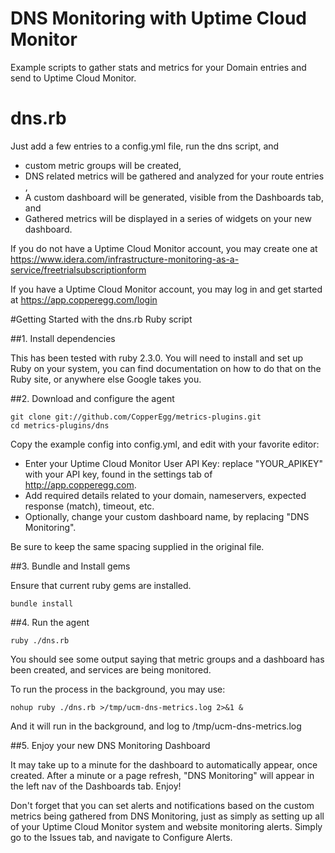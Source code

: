 DNS Monitoring with Uptime Cloud Monitor
===========================

Example scripts to gather stats and metrics for your Domain entries and send to Uptime Cloud Monitor.

dns.rb
=============

Just add a few entries to a config.yml file, run the dns script, and
  - custom metric groups will be created,
  - DNS related metrics will be gathered and analyzed for your route entries ,
  - A custom dashboard will be generated, visible from the Dashboards tab, and
  - Gathered metrics will be displayed in a series of widgets on your new dashboard.

If you do not have a Uptime Cloud Monitor account, you may create one at <https://www.idera.com/infrastructure-monitoring-as-a-service/freetrialsubscriptionform>

If you have a Uptime Cloud Monitor account, you may log in and get started at <https://app.copperegg.com/login>

#Getting Started with the dns.rb Ruby script

##1. Install dependencies

This has been tested with ruby 2.3.0. You will need to install and set up Ruby on your system, you can find documentation on how to do that on the Ruby site, or anywhere else Google takes you.

##2. Download and configure the agent

    git clone git://github.com/CopperEgg/metrics-plugins.git
    cd metrics-plugins/dns

Copy the example config into config.yml, and edit with your favorite editor:

  - Enter your Uptime Cloud Monitor User API Key:  replace "YOUR\_APIKEY" with your API key, found in the settings tab of http://app.copperegg.com.
  - Add required details related to your domain, nameservers, expected response (match), timeout, etc.
  - Optionally, change your custom dashboard name, by replacing "DNS Monitoring".

Be sure to keep the same spacing supplied in the original file.

##3. Bundle and Install gems

Ensure that current ruby gems are installed.

    bundle install

##4. Run the agent

    ruby ./dns.rb

You should see some output saying that metric groups and a dashboard has been created, and services are being monitored.

To run the process in the background, you may use:

    nohup ruby ./dns.rb >/tmp/ucm-dns-metrics.log 2>&1 &

And it will run in the background, and log to /tmp/ucm-dns-metrics.log


##5. Enjoy your new DNS Monitoring Dashboard

It may take up to a minute for the dashboard to automatically appear, once created.
After a minute or a page refresh, "DNS Monitoring" will appear in the left nav of the Dashboards tab.  Enjoy!

Don't forget that you can set alerts and notifications based on the custom metrics being gathered from DNS Monitoring, just as simply as setting up all of your Uptime Cloud Monitor system and website monitoring alerts. Simply go to the Issues tab, and navigate to Configure Alerts.


